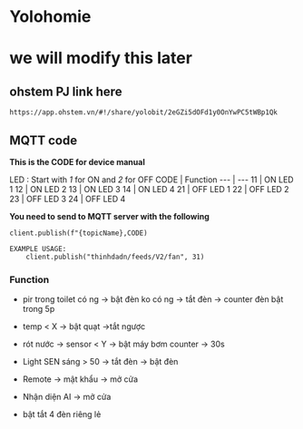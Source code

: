 # Yolohomie
# we will modify this later

## ohstem PJ link here
```
https://app.ohstem.vn/#!/share/yolobit/2eGZi5dOFd1y0OnYwPC5tWBp1Qk
```
## MQTT code 
**This is the CODE for device manual**

LED : Start with *1* for ON and *2* for OFF
CODE | Function
--- | ---
11 | ON LED 1
12 | ON LED 2
13 | ON LED 3
14 | ON LED 4
21 | OFF LED 1
22 | OFF LED 2
23 | OFF LED 3
24 | OFF LED 4

**You need to send to MQTT server with the following**
```
client.publish(f"{topicName},CODE)

EXAMPLE USAGE:
    client.publish("thinhdadn/feeds/V2/fan", 31)
```
### Function
- pir trong toilet 
    có ng -> bật đèn
    ko có ng -> tắt đèn 
    -> counter đèn bật trong 5p 

- temp < X 
    -> bật quạt
    ->tắt ngược

- rót nước -> sensor < Y
    -> bật máy bơm
    counter -> 30s

- Light SEN 
    sáng > 50 
    -> tắt đèn
    -> bật đèn

- Remote -> mật khẩu 
    -> mở cửa

- Nhận diện AI 
    -> mở cửa 

- bật tắt 4 đèn riêng lẻ

